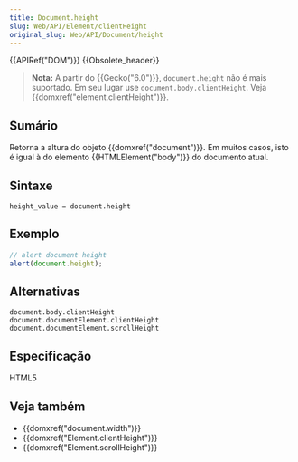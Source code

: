 ```yaml
---
title: Document.height
slug: Web/API/Element/clientHeight
original_slug: Web/API/Document/height
---
```


{{APIRef("DOM")}} {{Obsolete_header}}

> **Nota:** A partir do {{Gecko("6.0")}}, `document.height` não é mais suportado. Em seu lugar use `document.body.clientHeight`. Veja {{domxref("element.clientHeight")}}.

## Sumário

Retorna a altura do objeto {{domxref("document")}}. Em muitos casos, isto é igual à do elemento {{HTMLElement("body")}} do documento atual.

## Sintaxe

```
height_value = document.height
```

## Exemplo

```js
// alert document height
alert(document.height);
```

## Alternativas

```
document.body.clientHeight
document.documentElement.clientHeight
document.documentElement.scrollHeight
```

## Especificação

HTML5

## Veja também

- {{domxref("document.width")}}
- {{domxref("Element.clientHeight")}}
- {{domxref("Element.scrollHeight")}}
